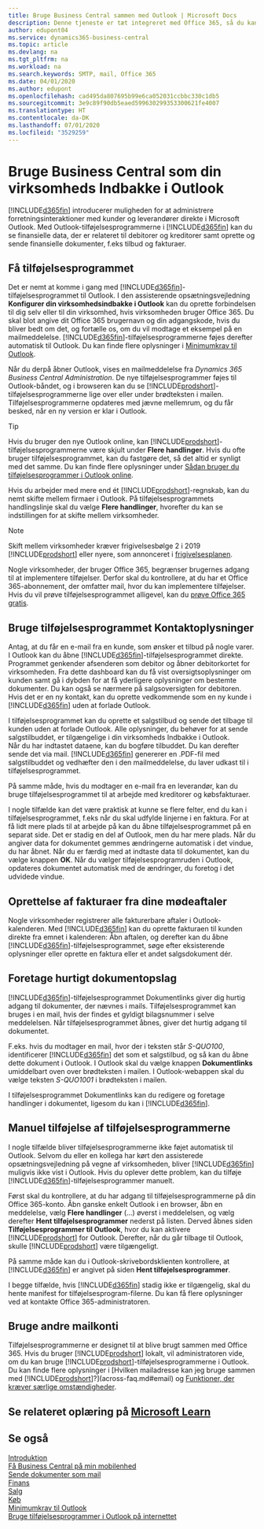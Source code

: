 ```yaml
---
title: Bruge Business Central sammen med Outlook | Microsoft Docs
description: Denne tjeneste er tæt integreret med Office 365, så du kan administrere alle dine forretningsaktiviteter og sende og modtage mail til og fra kunder og leverandører direkte i Outlook.
author: edupont04
ms.service: dynamics365-business-central
ms.topic: article
ms.devlang: na
ms.tgt_pltfrm: na
ms.workload: na
ms.search.keywords: SMTP, mail, Office 365
ms.date: 04/01/2020
ms.author: edupont
ms.openlocfilehash: cad495da807695b99e6ca052031ccbbc330c1db5
ms.sourcegitcommit: 3e9c89f90db5eaed599630299353300621fe4007
ms.translationtype: HT
ms.contentlocale: da-DK
ms.lasthandoff: 07/01/2020
ms.locfileid: "3529259"
---
```

# <a name="using-business-central-as-your-business-inbox-in-outlook"></a>Bruge Business Central som din virksomheds Indbakke i Outlook

[!INCLUDE[d365fin](includes/d365fin_md.md)] introducerer muligheden for at administrere forretningsinteraktioner med kunder og leverandører direkte i Microsoft Outlook. Med Outlook-tilføjelsesprogrammerne i [!INCLUDE[d365fin](includes/d365fin_md.md)] kan du se finansielle data, der er relateret til debitorer og kreditorer samt oprette og sende finansielle dokumenter, f.eks tilbud og fakturaer.  

## <a name="getting-the-add-in"></a>Få tilføjelsesprogrammet
Det er nemt at komme i gang med [!INCLUDE[d365fin](includes/d365fin_md.md)]-tilføjelsesprogrammet til Outlook. I den assisterende opsætningsvejledning **Konfigurer din virksomhedsindbakke i Outlook** kan du oprette forbindelsen til dig selv eller til din virksomhed, hvis virksomheden bruger Office 365. Du skal blot angive dit Office 365 brugernavn og din adgangskode, hvis du bliver bedt om det, og fortælle os, om du vil modtage et eksempel på en mailmeddelelse. [!INCLUDE[d365fin](includes/d365fin_md.md)]-tilføjelsesprogrammerne føjes derefter automatisk til Outlook. Du kan finde flere oplysninger i [Minimumkrav til Outlook](product-requirements.md#outlook).  

Når du derpå åbner Outlook, vises en mailmeddelelse fra *Dynamics 365 Business Central Administration*. De nye tilføjelsesprogrammer føjes til Outlook-båndet, og i browseren kan du se [!INCLUDE[prodshort](includes/prodshort.md)]-tilføjelsesprogrammerne lige over eller under brødteksten i mailen. Tilføjelsesprogrammerne opdateres med jævne mellemrum, og du får besked, når en ny version er klar i Outlook.  

> [!TIP]
> Hvis du bruger den nye Outlook online, kan [!INCLUDE[prodshort](includes/prodshort.md)]-tilføjelsesprogrammerne være skjult under **Flere handlinger**. Hvis du ofte bruger tilføjelsesprogrammet, kan du fastgøre det, så det altid er synligt med det samme. Du kan finde flere oplysninger under [Sådan bruger du tilføjelsesprogrammer i Outlook online](https://support.office.com/article/using-add-ins-in-outlook-on-the-web-8f2ce816-5df4-44a5-958c-f7f9d6dabdce?ns=OLWAO365B&version=16).  

Hvis du arbejder med mere end ét [!INCLUDE[prodshort](includes/prodshort.md)]-regnskab, kan du nemt skifte mellem firmaer i Outlook. På tilføjelsesprogrammets handlingslinje skal du vælge **Flere handlinger**, hvorefter du kan se indstillingen for at skifte mellem virksomheder.  

<!--TEMP-->
> [!NOTE]
> Skift mellem virksomheder kræver frigivelsesbølge 2 i 2019 [!INCLUDE[prodshort](includes/prodshort.md)] eller nyere, som annonceret i [frigivelsesplanen](/dynamics365-release-plan/2019wave2/dynamics365-business-central/switch-between-companies-business-inbox-outlook).

Nogle virksomheder, der bruger Office 365, begrænser brugernes adgang til at implementere tilføjelser. Derfor skal du kontrollere, at du har et Office 365-abonnement, der omfatter mail, hvor du kan implementere tilføjelser. Hvis du vil prøve tilføjelsesprogrammet alligevel, kan du [prøve Office 365 gratis](https://products.office.com/try).  

## <a name="using-the-contact-insights-add-in"></a>Bruge tilføjelsesprogrammet Kontaktoplysninger
Antag, at du får en e-mail fra en kunde, som ønsker et tilbud på nogle varer. I Outlook kan du åbne [!INCLUDE[d365fin](includes/d365fin_md.md)]-tilføjelsesprogrammet direkte. Programmet genkender afsenderen som debitor og åbner debitorkortet for virksomheden. Fra dette dashboard kan du få vist oversigtsoplysninger om kunden samt gå i dybden for at få yderligere oplysninger om bestemte dokumenter. Du kan også se nærmere på salgsoversigten for debitoren. Hvis det er en ny kontakt, kan du oprette vedkommende som en ny kunde i [!INCLUDE[d365fin](includes/d365fin_md.md)] uden at forlade Outlook.  

I tilføjelsesprogrammet kan du oprette et salgstilbud og sende det tilbage til kunden uden at forlade Outlook. Alle oplysninger, du behøver for at sende salgstilbuddet, er tilgængelige i din virksomheds Indbakke i Outlook.  
Når du har indtastet dataene, kan du bogføre tilbuddet. Du kan derefter sende det via mail. [!INCLUDE[d365fin](includes/d365fin_md.md)] genererer en .PDF-fil med salgstilbuddet og vedhæfter den i den mailmeddelelse, du laver udkast til i tilføjelsesprogrammet.  

På samme måde, hvis du modtager en e-mail fra en leverandør, kan du bruge tilføjelsesprogrammet til at arbejde med kreditorer og købsfakturaer.  

I nogle tilfælde kan det være praktisk at kunne se flere felter, end du kan i tilføjelsesprogrammet, f.eks når du skal udfylde linjerne i en faktura. For at få lidt mere plads til at arbejde på kan du åbne tilføjelsesprogrammet på en separat side. Det er stadig en del af Outlook, men du har mere plads. Når du angiver data for dokumentet gemmes ændringerne automatisk i det vindue, du har åbnet. Når du er færdig med at indtaste data til dokumentet, kan du vælge knappen **OK**. Når du vælger tilføjelsesprogramruden i Outlook, opdateres dokumentet automatisk med de ændringer, du foretog i det udvidede vindue.  

## <a name="creating-invoices-from-your-meeting-appointments"></a>Oprettelse af fakturaer fra dine mødeaftaler
Nogle virksomheder registrerer alle fakturerbare aftaler i Outlook-kalenderen. Med [!INCLUDE[d365fin](includes/d365fin_md.md)] kan du oprette fakturaen til kunden direkte fra emnet i kalenderen: Åbn aftalen, og derefter kan du åbne [!INCLUDE[d365fin](includes/d365fin_md.md)]-tilføjelsesprogrammet, søge efter eksisterende oplysninger eller oprette en faktura eller et andet salgsdokument dér.  

## <a name="doing-quick-document-lookup"></a>Foretage hurtigt dokumentopslag
[!INCLUDE[d365fin](includes/d365fin_md.md)]-tilføjelsesprogrammet Dokumentlinks giver dig hurtig adgang til dokumenter, der nævnes i mails. Tilføjelsesprogrammet kan bruges i en mail, hvis der findes et gyldigt bilagsnummer i selve meddelelsen. Når tilføjelsesprogrammet åbnes, giver det hurtig adgang til dokumentet.  

F.eks. hvis du modtager en mail, hvor der i teksten står *S-QUO100*, identificerer [!INCLUDE[d365fin](includes/d365fin_md.md)] det som et salgstilbud, og så kan du åbne dette dokument i Outlook. I Outlook skal du vælge knappen **Dokumentlinks** umiddelbart oven over brødteksten i mailen. I Outlook-webappen skal du vælge teksten *S-QUO1001* i brødteksten i mailen.  

I tilføjelsesprogrammet Dokumentlinks kan du redigere og foretage handlinger i dokumentet, ligesom du kan i [!INCLUDE[d365fin](includes/d365fin_md.md)].

## <a name="adding-the-add-ins-manually"></a>Manuel tilføjelse af tilføjelsesprogrammerne
I nogle tilfælde bliver tilføjelsesprogrammerne ikke føjet automatisk til Outlook. Selvom du eller en kollega har kørt den assisterede opsætningsvejledning på vegne af virksomheden, bliver [!INCLUDE[d365fin](includes/d365fin_md.md)] muligvis ikke vist i Outlook. Hvis du oplever dette problem, kan du tilføje [!INCLUDE[d365fin](includes/d365fin_md.md)]-tilføjelsesprogrammer manuelt.  

Først skal du kontrollere, at du har adgang til tilføjelsesprogrammerne på din Office 365-konto. Åbn ganske enkelt Outlook i en browser, åbn en meddelelse, vælg **Flere handlinger** (...) øverst i meddelelsen, og vælg derefter **Hent tilføjelsesprogrammer** nederst på listen. Derved åbnes siden **Tilføjelsesprogrammer til Outlook**, hvor du kan aktivere [!INCLUDE[prodshort](includes/prodshort.md)] for Outlook. Derefter, når du går tilbage til Outlook, skulle [!INCLUDE[prodshort](includes/prodshort.md)] være tilgængeligt.  

På samme måde kan du i Outlook-skrivebordsklienten kontrollere, at [!INCLUDE[d365fin](includes/d365fin_md.md)] er angivet på siden **Hent tilføjelsesprogrammer**.  

I begge tilfælde, hvis [!INCLUDE[d365fin](includes/d365fin_md.md)] stadig ikke er tilgængelig, skal du hente manifest for tilføjelsesprogram-filerne. Du kan få flere oplysninger ved at kontakte Office 365-administratoren.

## <a name="using-other-email-accounts"></a>Bruge andre mailkonti

Tilføjelsesprogrammerne er designet til at blive brugt sammen med Office 365. Hvis du bruger [!INCLUDE[prodshort](includes/prodshort.md)] lokalt, vil administratoren vide, om du kan bruge [!INCLUDE[prodshort](includes/prodshort.md)]-tilføjelsesprogrammerne i Outlook. Du kan finde flere oplysninger i [Hvilken mailadresse kan jeg bruge sammen med [!INCLUDE[prodshort](includes/prodshort.md)]?](across-faq.md#email) og [Funktioner, der kræver særlige omstændigheder](/dynamics365/business-central/dev-itpro/features-not-implemented-on-premises#features-that-require-specific-circumstances).  

## <a name="see-related-training-at-microsoft-learn"></a>Se relateret oplæring på [Microsoft Learn](/learn/modules/alternative-interfaces-dynamics-365-business-central/index)

## <a name="see-also"></a>Se også

[Introduktion](product-get-started.md)  
[Få Business Central på min mobilenhed](install-mobile-app.md)  
[Sende dokumenter som mail](ui-how-send-documents-email.md)  
[Finans](finance.md)  
[Salg](sales-manage-sales.md)  
[Køb](purchasing-manage-purchasing.md)  
[Minimumkrav til Outlook](product-requirements.md#outlook)  
[Bruge tilføjelsesprogrammer i Outlook på internettet](https://support.office.com/article/Using-Add-ins-in-Outlook-on-the-web-8f2ce816-5df4-44a5-958c-f7f9d6dabdce?appver=OWB150)  
